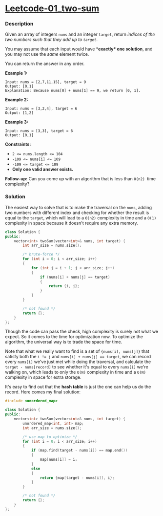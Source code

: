 # [Leetcode-01_two-sum](https://leetcode.cn/problems/two-sum/)

### Description

Given an array of integers `nums` and an integer `target`, return *indices of the two numbers such that they add up to `target`*.

You may assume that each input would have ***exactly\* one solution**, and you may not use the *same* element twice.

You can return the answer in any order.

 

**Example 1:**

```
Input: nums = [2,7,11,15], target = 9
Output: [0,1]
Explanation: Because nums[0] + nums[1] == 9, we return [0, 1].
```

**Example 2:**

```
Input: nums = [3,2,4], target = 6
Output: [1,2]
```

**Example 3:**

```
Input: nums = [3,3], target = 6
Output: [0,1]
```

 

**Constraints:**

- `2 <= nums.length <= 104`
- `-109 <= nums[i] <= 109`
- `-109 <= target <= 109`
- **Only one valid answer exists.**

 

**Follow-up:** Can you come up with an algorithm that is less than `O(n2) `time complexity?

### Solution

The easiest way to solve that is to make the traversal on the `nums`, adding two numbers with different index and checking for whether the result is equal to the `target`, which will lead to a `O(n2)` complexity in time and a `O(1)` complexity in space because it doesn't require any extra memory.

```cpp
class Solution {
public:
    vector<int> twoSum(vector<int>& nums, int target) {
        int arr_size = nums.size();

        /* brute-force */
        for (int i = 0; i < arr_size; i++)
        {
            for (int j = i + 1; j < arr_size; j++)
            {
                if (nums[i] + nums[j] == target)
                {
                    return {i, j};
                }
            }
        }

        /* not found */
        return {};
    }
};
```

Though the code can pass the check, high complexity is surely not what we expect. So it comes to the time for optimization now. To optimize the algorithm, the universal way is to trade the space for time. 

Note that what we really want to find is a set of `{nums[i], nums[j]}` that satisfy both the `i != j` and `nums[i] + nums[j] == target`, we can record every `nums[i]` we've just met while doing the traversal, and calculate the `target - nums[record]` to see whether it's equal to every `nums[i]` we're walking on, which leads to only the `O(N)` complexity in time and a `O(N)` complexity in space for extra storage.

It's easy to find out that the **hash table** is just the one can help us do the record. Here comes my final solution:


```cpp
#include <unordered_map>

class Solution {
public:
    vector<int> twoSum(vector<int>& nums, int target) {
        unordered_map<int, int> map;
        int arr_size = nums.size();

        /* use map to optimize */
        for (int i = 0; i < arr_size; i++)
        {
            if (map.find(target - nums[i]) == map.end())
            {
                map[nums[i]] = i;
            }
            else
            {
                return {map[target - nums[i]], i};
            }
        }

        /* not found */
        return {};
    }
};
```

